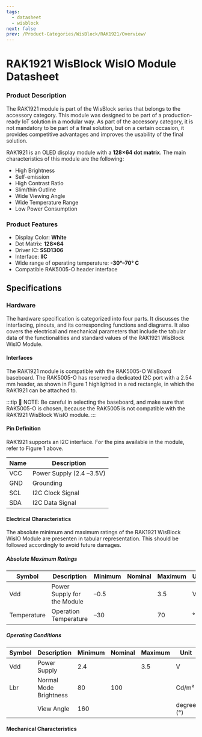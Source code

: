 ```yaml
---
tags:
  - datasheet
  - wisblock
next: false
prev: /Product-Categories/WisBlock/RAK1921/Overview/
---
```


# RAK1921 WisBlock WisIO Module Datasheet


### Product Description

The RAK1921 module is part of the WisBlock series that belongs to the accessory category. This module was designed to be part of a production-ready IoT solution in a modular way. As part of the accessory category, it is not mandatory to be part of a final solution, but on a certain occasion, it provides competitive advantages and improves the usability of the final solution.

RAK1921 is an OLED display module with a **128×64 dot matrix**. The main characteristics of this module are the following:

- High Brightness
- Self-emission
- High Contrast Ratio
- Slim/thin Outline
- Wide Viewing Angle
- Wide Temperature Range
- Low Power Consumption

### Product Features

- Display Color: **White**
- Dot Matrix: **128×64**
- Driver IC: **SSD1306**
- Interface: **IIC**
- Wide range of operating temperature: **-30°–70° C**
- Compatible RAK5005-O header interface

## Specifications

### Hardware

The hardware specification is categorized into four parts. It discusses the interfacing, pinouts, and its corresponding functions and diagrams. It also covers the electrical and mechanical parameters that include the tabular data of the functionalities and standard values of the RAK1921 WisBlock WisIO Module.


#### Interfaces

The RAK1921 module is compatible with the RAK5005-O WisBoard baseboard. The RAK5005-O has reserved a dedicated I2C port with a 2.54 mm header, as shown in Figure 1 highlighted in a red rectangle, in which the RAK1921 can be attached to. 

<rk-img
  src="/assets/images/wisblock/rak1921/datasheet/interface.png"
  width="50%"
  caption="I2C pin header in the RAK5005-O"
/>



:::tip 📝 NOTE:
Be careful in selecting the baseboard, and make sure that RAK5005-O is chosen, because the RAK5005 is not compatible with the RAK1921 WisBlock WisIO module.
:::

#### Pin Definition


RAK1921 supports an I2C interface. For the pins available in the module, refer to Figure 1 above.  

<rk-img
  src="/assets/images/wisblock/rak1921/datasheet/pin-definition.png"
  width="50%"
  caption="RAK1921 Pin Definition"
/>


| **Name** | **Description** | 
| ---- | ---- | 
| VCC | Power Supply (2.4 –3.5V) | 
| GND | Grounding | 
| SCL | I2C Clock Signal | 
| SDA | I2C Data Signal | 


#### Electrical Characteristics

The absolute minimum and maximum ratings of the RAK1921 WisBlock WisIO Module are presenten in tabular representation. This should be followed accordingly to avoid future damages.

##### Absolute Maximum Ratings

| **Symbol** | **Description** | **Minimum** | **Nominal** | **Maximum** | **Unit** | 
| ---- | ---- | ---- | ---- | ---- | ---- | 
| Vdd | Power Supply for the Module | –0.5 |  | 3.5 | V | 
| Temperature | Operation Temperature | –30 |  | 70 | ° C | 


##### Operating Conditions

| **Symbol** | **Description** | **Minimum** | **Nominal** | **Maximum** | **Unit** | 
| ---- | ---- | ---- | ---- | ---- | ---- | 
| Vdd | Power Supply | 2.4 |  | 3.5 | V | 
| Lbr | Normal Mode Brightness | 80 | 100 |  | Cd/m² | 
|  | View Angle | 160 |  |  | degree (°) | 

#### Mechanical Characteristics


<rk-img
  src="/assets/images/wisblock/rak1921/datasheet/mechanical-dimensions.png"
  width="75%"
  caption="Mechanical Dimensions"
/>




